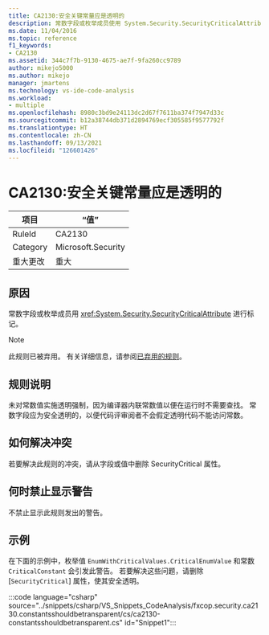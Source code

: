 ```yaml
---
title: CA2130:安全关键常量应是透明的
description: 常数字段或枚举成员使用 System.Security.SecurityCriticalAttribute 进行标记。
ms.date: 11/04/2016
ms.topic: reference
f1_keywords:
- CA2130
ms.assetid: 344c7f7b-9130-4675-ae7f-9fa260cc9789
author: mikejo5000
ms.author: mikejo
manager: jmartens
ms.technology: vs-ide-code-analysis
ms.workload:
- multiple
ms.openlocfilehash: 8980c3bd9e24113dc2d67f7611ba374f7947d33c
ms.sourcegitcommit: b12a38744db371d2894769ecf305585f9577792f
ms.translationtype: HT
ms.contentlocale: zh-CN
ms.lasthandoff: 09/13/2021
ms.locfileid: "126601426"
---
```

# <a name="ca2130-security-critical-constants-should-be-transparent"></a>CA2130:安全关键常量应是透明的

|项目|“值”|
|-|-|
|RuleId|CA2130|
|Category|Microsoft.Security|
|重大更改|重大|

## <a name="cause"></a>原因
常数字段或枚举成员用 <xref:System.Security.SecurityCriticalAttribute> 进行标记。

> [!NOTE]
> 此规则已被弃用。 有关详细信息，请参阅[已弃用的规则](fxcop-unported-deprecated-rules.md)。

## <a name="rule-description"></a>规则说明
未对常数值实施透明强制，因为编译器内联常数值以便在运行时不需要查找。 常数字段应为安全透明的，以便代码评审阅者不会假定透明代码不能访问常数。

## <a name="how-to-fix-violations"></a>如何解决冲突
若要解决此规则的冲突，请从字段或值中删除 SecurityCritical 属性。

## <a name="when-to-suppress-warnings"></a>何时禁止显示警告
不禁止显示此规则发出的警告。

## <a name="example"></a>示例
在下面的示例中，枚举值 `EnumWithCriticalValues.CriticalEnumValue` 和常数 `CriticalConstant` 会引发此警告。 若要解决这些问题，请删除 [`SecurityCritical`] 属性，使其安全透明。

:::code language="csharp" source="../snippets/csharp/VS_Snippets_CodeAnalysis/fxcop.security.ca2130.constantsshouldbetransparent/cs/ca2130-constantsshouldbetransparent.cs" id="Snippet1":::
